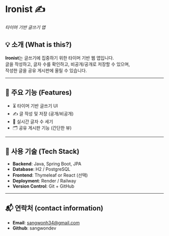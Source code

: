 # Ironist ✍️  
*타이머 기반 글쓰기 앱*

## 💡 소개 (What is this?)

**Ironist**는 글쓰기에 집중하기 위한 타이머 기반 웹 앱입니다.  
글을 작성하고, 글자 수를 확인하고, 비공개/공개로 저장할 수 있으며,  
작성한 글을 공유 게시판에 올릴 수 있습니다.

---

## 🚀 주요 기능 (Features)

- ⏳ 타이머 기반 글쓰기 UI
- ✍️ 글 작성 및 저장 (공개/비공개)
- 🔢 실시간 글자 수 세기
- 🗂 공유 게시판 기능 (간단한 뷰)

---

## 🧰 사용 기술 (Tech Stack)

- **Backend**: Java, Spring Boot, JPA
- **Database**: H2 / PostgreSQL
- **Frontend**: Thymeleaf or React (선택)
- **Deployment**: Render / Railway  
- **Version Control**: Git + GitHub

---

## 📬 연락처 (contact information)

- **Email**: sangwonh34@gmail.com
- **Github**: sangwondev
